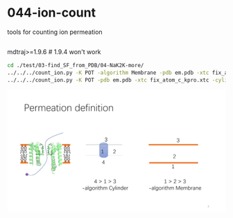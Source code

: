 # 044-ion-count
tools for counting ion permeation

## 
mdtraj>=1.9.6 # 1.9.4 won't work
```bash
cd ./test/03-find_SF_from_PDB/04-NaK2K-more/
../../../count_ion.py -K POT -algorithm Membrane -pdb em.pdb -xtc fix_atom_c_kpro.xtc > test_mem.out
../../../count_ion.py -K POT -pdb em.pdb -xtc fix_atom_c_kpro.xtc -cylinderTop "747 2237 3727 5217" -cylinderBot "696 2186 3676 5166" > test_Cyl.out
```
![permeation](044-ion-couting.png "permeation definition")